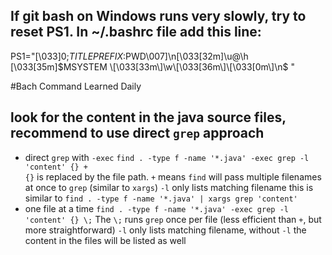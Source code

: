 ## If git bash on Windows runs very slowly, try to reset PS1. In ~/.bashrc file add this line:
PS1="\[\033]0;$TITLEPREFIX:$PWD\007\]\n\[\033[32m\]\u@\h \[\033[35m\]$MSYSTEM \[\033[33m\]\w\[\033[36m\]\[\033[0m\]\n$ "

#Bach Command Learned Daily
## look for the **content** in the **java** source files, recommend to use direct `grep` approach
- direct `grep` with `-exec`
`find . -type f -name '*.java' -exec grep -l 'content' {} +`  
`{}` is replaced by the file path. `+` means `find` will pass multiple filenames at once to `grep` (similar to `xargs`)
`-l` only lists matching filename
this is similar to `find . -type f -name '*.java' | xargs grep 'content'`
- one file at a time
`find . -type f -name '*.java' -exec grep -l 'content' {} \;`
The `\;` runs `grep` once per file (less efficient than `+`, but more straightforward)
`-l` only lists matching filename, without `-l` the content in the files will be listed as well
 
